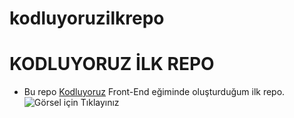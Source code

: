 # kodluyoruzilkrepo

# KODLUYORUZ İLK REPO

- Bu repo [Kodluyoruz](https://kodluyoruz.org/tr/kodluyoruz/) Front-End eğiminde oluşturduğum ilk repo.
  ![Görsel için Tıklayınız](https://unsplash.com/photos/L8OnHwhCEE0)
